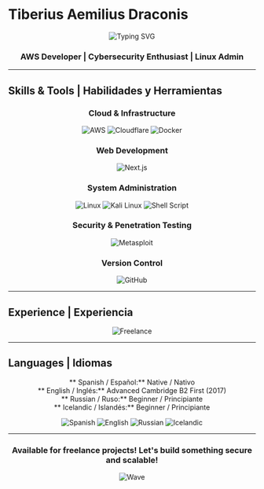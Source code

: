 ﻿#  Tiberius Aemilius Draconis

<div align="center">
  
  ![Typing SVG](https://readme-typing-svg.herokuapp.com?font=Fira+Code&size=30&duration=3000&pause=1000&color=00D9FF&center=true&vCenter=true&width=600&lines=Full+Stack+Developer;Cloud+%26+Security+Specialist;Server+Administrator;Freelancer)
  
  ###  AWS Developer |  Cybersecurity Enthusiast |  Linux Admin
  
</div>

---

##  Skills & Tools | Habilidades y Herramientas

<div align="center">

###  Cloud & Infrastructure
![AWS](https://img.shields.io/badge/AWS-FF9900?style=for-the-badge&logo=amazon-aws&logoColor=white)
![Cloudflare](https://img.shields.io/badge/Cloudflare-F38020?style=for-the-badge&logo=cloudflare&logoColor=white)
![Docker](https://img.shields.io/badge/Docker-2496ED?style=for-the-badge&logo=docker&logoColor=white)

###  Web Development
![Next.js](https://img.shields.io/badge/Next.js-000000?style=for-the-badge&logo=next.js&logoColor=white)

###  System Administration
![Linux](https://img.shields.io/badge/Linux-FCC624?style=for-the-badge&logo=linux&logoColor=black)
![Kali Linux](https://img.shields.io/badge/Kali_Linux-557C94?style=for-the-badge&logo=kali-linux&logoColor=white)
![Shell Script](https://img.shields.io/badge/Shell_Script-121011?style=for-the-badge&logo=gnu-bash&logoColor=white)

###  Security & Penetration Testing
![Metasploit](https://img.shields.io/badge/Metasploit-ED1C24?style=for-the-badge&logo=metasploit&logoColor=white)

###  Version Control
![GitHub](https://img.shields.io/badge/GitHub-181717?style=for-the-badge&logo=github&logoColor=white)

</div>

---

##  Experience | Experiencia

<div align="center">
  
  ![Freelance](https://readme-typing-svg.herokuapp.com?font=Courier&size=14&duration=2000&pause=1000&color=FF6B35&center=true&vCenter=true&multiline=true&width=500&height=80&lines=+%F0%9F%92%BB+Building+freelance+web+projects...;+%F0%9F%8C%90+Creating+web+pages+for+clients...;+%F0%9F%94%A7+Learning+and+implementing+solutions...)

</div>

---

##  Languages | Idiomas

<div align="center">

** Spanish / Español:** Native / Nativo  
** English / Inglés:** Advanced  Cambridge B2 First (2017)  
** Russian / Ruso:** Beginner / Principiante  
** Icelandic / Islandés:** Beginner / Principiante

</div>

<div align="center">
  
  ![Spanish](https://img.shields.io/badge/Spanish-Native-brightgreen?style=for-the-badge)
  ![English](https://img.shields.io/badge/English-B2_Advanced-blue?style=for-the-badge)
  ![Russian](https://img.shields.io/badge/Russian-Beginner-orange?style=for-the-badge)
  ![Icelandic](https://img.shields.io/badge/Icelandic-Beginner-lightblue?style=for-the-badge)
  
</div>

---

<div align="center">
  
  ###  Available for freelance projects! Let's build something secure and scalable! 
  
  ![Wave](https://capsule-render.vercel.app/api?type=waving&color=gradient&height=100&section=footer)
  
</div>
